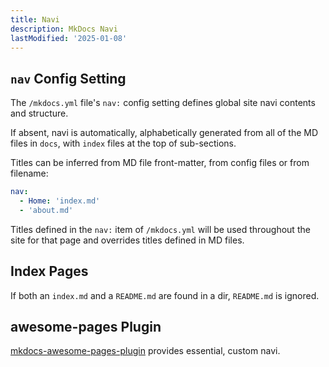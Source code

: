 ```yaml
---
title: Navi
description: MkDocs Navi
lastModified: '2025-01-08'
---
```


## `nav` Config Setting

The `/mkdocs.yml` file's `nav:` config setting defines global site navi contents and structure.

If absent, navi is automatically, alphabetically generated from all of the MD files in `docs`, with `index` files at the top of sub-sections.

Titles can be inferred from MD file front-matter, from config files or from filename:

```yml
nav:
  - Home: 'index.md'
  - 'about.md'
```

Titles defined in the `nav:` item of  `/mkdocs.yml` will be used throughout the site for that page and overrides titles defined in MD files.

## Index Pages

If both an `index.md` and a `README.md` are found in a dir, `README.md` is ignored.

## awesome-pages Plugin

[mkdocs-awesome-pages-plugin](add-ons/mkdocs-awesome-pages-plugin) provides essential, custom navi.
